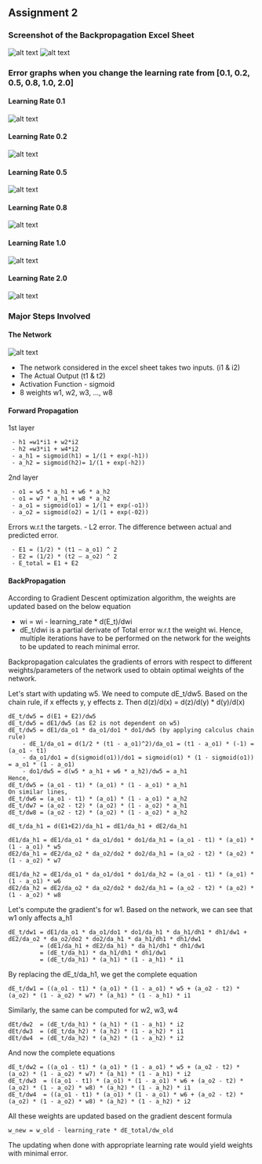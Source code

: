 ## Assignment 2

### Screenshot of the Backpropagation Excel Sheet
![alt text](https://github.com/asravankumar/END2.0/blob/master/session_2/1.png)
![alt text](https://github.com/asravankumar/END2.0/blob/master/session_2/2.png)

### Error graphs when you change the learning rate from [0.1, 0.2, 0.5, 0.8, 1.0, 2.0]
#### Learning Rate 0.1
![alt text](https://github.com/asravankumar/END2.0/blob/master/session_2/Error_graph_LR_0.1.png)
#### Learning Rate 0.2
![alt text](https://github.com/asravankumar/END2.0/blob/master/session_2/Error_graph_LR_0.2.png)
#### Learning Rate 0.5
![alt text](https://github.com/asravankumar/END2.0/blob/master/session_2/Error_graph_LR_0.5.png)
#### Learning Rate 0.8
![alt text](https://github.com/asravankumar/END2.0/blob/master/session_2/Error_graph_LR_0.8.png)
#### Learning Rate 1.0
![alt text](https://github.com/asravankumar/END2.0/blob/master/session_2/Error_graph_LR_1.0.png)
#### Learning Rate 2.0
![alt text](https://github.com/asravankumar/END2.0/blob/master/session_2/Error_graph_LR_2.0.png)

### Major Steps Involved
#### The Network
![alt text](https://github.com/asravankumar/END2.0/blob/master/session_2/network.png)

 - The network considered in the excel sheet takes two inputs. (i1 & i2)
 - The Actual Output (t1 & t2)
 - Activation Function - sigmoid 
 - 8 weights w1, w2, w3, ..., w8
 
#### Forward Propagation
 1st layer
 ```
  - h1 =w1*i1 + w2*i2
  - h2 =w3*i1 + w4*i2
  - a_h1 = sigmoid(h1) = 1/(1 + exp(-h1))
  - a_h2 = sigmoid(h2)= 1/(1 + exp(-h2))
```

 2nd layer
 ```
  - o1 = w5 * a_h1 + w6 * a_h2
  - o1 = w7 * a_h1 + w8 * a_h2
  - a_o1 = sigmoid(o1) = 1/(1 + exp(-o1))
  - a_o2 = sigmoid(o2) = 1/(1 + exp(-02))
```
 Errors w.r.t the targets. - L2 error.
 The difference between actual and predicted error.
 ```
  - E1 = (1/2) * (t1 – a_o1) ^ 2
  - E2 = (1/2) * (t2 – a_o2) ^ 2
  - E_total = E1 + E2
 ```

#### BackPropagation
According to Gradient Descent optimization algorithm, the weights are updated based on the below equation
 - wi = wi - learning_rate * d(E_t)/dwi
 - dE_t/dwi is a partial derivate of Total error w.r.t the weight wi.
Hence, multiple iterations have to be performed on the network for the weights to be updated to reach minimal error.

Backpropagation calculates the gradients of errors with respect to different weights/parameters of the network used to obtain optimal weights of the network.

Let's start with updating w5. We need to compute dE_t/dw5.
Based on the chain rule, if x effects y, y effects z. Then d(z)/d(x) = d(z)/d(y) * d(y)/d(x)

```
dE_t/dw5 = d(E1 + E2)/dw5
dE_t/dw5 = dE1/dw5 (as E2 is not dependent on w5)
dE_t/dw5 = dE1/da_o1 * da_o1/do1 * do1/dw5 (by applying calculus chain rule)
	- dE_1/da_o1 = d(1/2 * (t1 - a_o1)^2)/da_o1 = (t1 - a_o1) * (-1) = (a_o1 - t1)
	- da_o1/do1 = d(sigmoid(o1))/do1 = sigmoid(o1) * (1 - sigmoid(o1)) = a_o1 * (1 - a_o1)
	- do1/dw5 = d(w5 * a_h1 + w6 * a_h2)/dw5 = a_h1
Hence,
dE_t/dw5 = (a_o1 - t1) * (a_o1) * (1 - a_o1) * a_h1
On similar lines,
dE_t/dw6 = (a_o1 - t1) * (a_o1) * (1 - a_o1) * a_h2
dE_t/dw7 = (a_o2 - t2) * (a_o2) * (1 - a_o2) * a_h1
dE_t/dw8 = (a_o2 - t2) * (a_o2) * (1 - a_o2) * a_h2
```

```
dE_t/da_h1 = d(E1+E2)/da_h1 = dE1/da_h1 + dE2/da_h1

dE1/da_h1 = dE1/da_o1 * da_o1/do1 * do1/da_h1 = (a_o1 - t1) * (a_o1) * (1 - a_o1) * w5
dE2/da_h1 = dE2/da_o2 * da_o2/do2 * do2/da_h1 = (a_o2 - t2) * (a_o2) * (1 - a_o2) * w7

dE1/da_h2 = dE1/da_o1 * da_o1/do1 * do1/da_h2 = (a_o1 - t1) * (a_o1) * (1 - a_o1) * w6
dE2/da_h2 = dE2/da_o2 * da_o2/do2 * do2/da_h1 = (a_o2 - t2) * (a_o2) * (1 - a_o2) * w8
```

Let's compute the gradient's for w1.
Based on the network, we can see that w1 only affects a_h1
```
dE_t/dw1 = dE1/da_o1 * da_o1/do1 * do1/da_h1 * da_h1/dh1 * dh1/dw1 + dE2/da_o2 * da_o2/do2 * do2/da_h1 * da_h1/dh1 * dh1/dw1
         = (dE1/da_h1 + dE2/da_h1) * da_h1/dh1 * dh1/dw1
         = (dE_t/da_h1) * da_h1/dh1 * dh1/dw1 
         = (dE_t/da_h1) * (a_h1) * (1 - a_h1) * i1
```

By replacing the dE_t/da_h1, we get the complete equation
```
dE_t/dw1 = ((a_o1 - t1) * (a_o1) * (1 - a_o1) * w5 + (a_o2 - t2) * (a_o2) * (1 - a_o2) * w7) * (a_h1) * (1 - a_h1) * i1
```

Similarly, the same can be computed for w2, w3, w4
```
dEt/dw2  = (dE_t/da_h1) * (a_h1) * (1 - a_h1) * i2
dEt/dw3  = (dE_t/da_h2) * (a_h2) * (1 - a_h2) * i1
dEt/dw4  = (dE_t/da_h2) * (a_h2) * (1 - a_h2) * i2
```
And now the complete equations
```
dE_t/dw2 = ((a_o1 - t1) * (a_o1) * (1 - a_o1) * w5 + (a_o2 - t2) * (a_o2) * (1 - a_o2) * w7) * (a_h1) * (1 - a_h1) * i2
dE_t/dw3  = ((a_o1 - t1) * (a_o1) * (1 - a_o1) * w6 + (a_o2 - t2) * (a_o2) * (1 - a_o2) * w8) * (a_h2) * (1 - a_h2) * i1
dE_t/dw4  = ((a_o1 - t1) * (a_o1) * (1 - a_o1) * w6 + (a_o2 - t2) * (a_o2) * (1 - a_o2) * w8) * (a_h2) * (1 - a_h2) * i2
```

All these weights are updated based on the gradient descent formula
```
w_new = w_old - learning_rate * dE_total/dw_old
```
The updating when done with appropriate learning rate would yield weights with minimal error.
